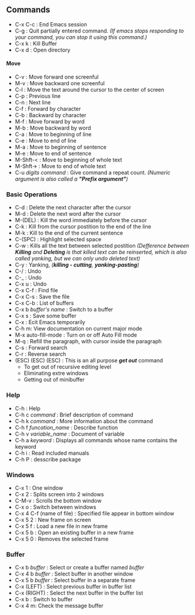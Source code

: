 ## Commands
- C-x C-c : End Emacs session
- C-g : Quit partially entered command. *(If emacs stops responding to your command, you can stop it using this command.)*
- C-x k : Kill Buffer
- C-x d : Open directory
#### Move
- C-v : Move forward one screenful
- M-v : Move backward one screenful
- C-l : Move the text around the cursor to the center of screen
- C-p : Previous line
- C-n : Next line
- C-f : Forward by character
- C-b : Backward by character
- M-f : Move forward by word
- M-b : Move backward by word
- C-a : Move to beginning of line
- C-e : Move to end of line
- M-a : Move to beginning of sentence
- M-e : Move to end of sentence
- M-Shft-< : Move to beginning of whole text
- M-Shft-> : Move to end of whole text
- C-u *digits* *command* : Give command a repeat count. *(Numeric argument is also called a **"Prefix argument"**)*
### Basic Operations
- C-d : Delete the next character after the cursor
- M-d : Delete the next word after the cursor
- M-(DEL) : Kill the word immediately before the cursor
- C-k : Kill from the cursor postition to the end of the line
- M-k : Kill to the end of the current sentence
- C-(SPC) : Highlight selected space
- C-w : Kills all the text between selected postition
*(Defference between **Killing** and **Deleting** is that killed text can be reinserted, which is also called yanking, but we can only undo deleted text)*
- C-y : Yanking, *(**killing - cutting**, **yanking-pasting**)*
- C-/ : Undo
- C-_ : Undo
- C-x u : Undo
- C-x C-f : Find file
- C-x C-s : Save the file
- C-x C-b : List of buffers
- C-x b *buffer's name* : Switch to a buffer
- C-x s : Save some buffer
- C-x : Ecit Emacs temporarily
- C-h m: View documentation on current major mode
- M-x auto-fill-mode : Turn on or off Auto Fill mode
- M-q : Refill the paragraph, with cursor inside the paragraph
- C-s : Forward search
- C-r : Reverse search
- (ESC) (ESC) (ESC) : This is an all purpose ***get out*** command
  - To get out of recursive editing level
  - Eliminating extre windows
  - Getting out of minibuffer
### Help
- C-h : Help
- C-h c *command* : Brief description of command
- C-h k *command* : More information about the command
- C-h f *funcation_name* : Describe function
- C-h v *variable_name* : Document of variable
- C-h a *keyword* : Displays all commands whose name contains the keyword
- C-h i : Read included manuals
- C-h P : desscribe package
### Windows
- C-x 1 : One window
- C-x 2 : Splits screen into 2 windows
- C-M-v : Scrolls the bottom window
- C-x o : Switch between windows
- C-x 4 C-f (name of file) : Specified file appear in bottom window
- C-x 5 2 : New frame on screen
- C-x 5 f : Load a new file in new frame
- C-x 5 b : Open an existing buffer in a new frame
- C-x 5 0 : Removes the selected frame
### Buffer
- C-x b *buffer* : Select or create a buffer named *buffer*
- C-x 4 b *buffer* : Select buffer in another window
- C-x 5 b *buffer* : Select buffer in a separate frame
- C-x (LEFT) : Select previous buffer in buffer list
- C-x (RIGHT) : Select the next buffer in the buffer list
- C-x b : Switch to buffer
- C-x 4 m: Check the message buffer

